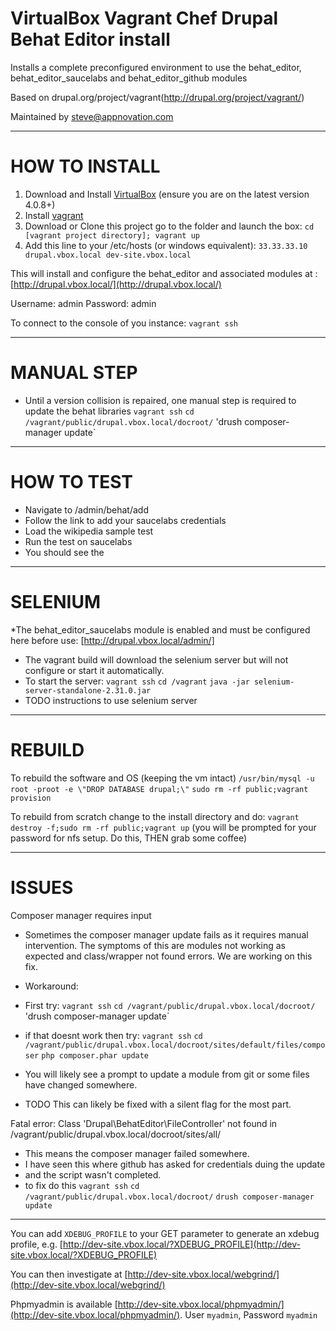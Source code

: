 # VirtualBox Vagrant Chef Drupal Behat Editor install
Installs a complete preconfigured environment to use the behat_editor, behat_editor_saucelabs and behat_editor_github modules

Based on drupal.org/project/vagrant(http://drupal.org/project/vagrant/)

Maintained by steve@appnovation.com

--------
# HOW TO INSTALL

1. Download and Install [VirtualBox](http://www.virtualbox.org/) (ensure you are on the latest version 4.0.8+)
2. Install [vagrant](http://vagrantup.com/v1/docs/getting-started/index.html)
3. Download or Clone this project go to the folder and launch the box:
    `cd [vagrant project directory];
    vagrant up`
4. Add this line to your /etc/hosts (or windows equivalent):
    `33.33.33.10        drupal.vbox.local dev-site.vbox.local`
    
This will install and configure the behat_editor and associated modules at : [http://drupal.vbox.local/](http://drupal.vbox.local/)

Username: admin
Password: admin

To connect to the console of you instance:
    `vagrant ssh`
    
--------
# MANUAL STEP

* Until a version collision is repaired, one manual step is required to update the behat libraries
`vagrant ssh`
`cd /vagrant/public/drupal.vbox.local/docroot/`
'drush composer-manager update`

--------
# HOW TO TEST
* Navigate to /admin/behat/add
* Follow the link to add your saucelabs credentials 
* Load the wikipedia sample test 
* Run the test on saucelabs
* You should see the 

--------
# SELENIUM

*The behat_editor_saucelabs module is enabled and must be configured here before use:
[http://drupal.vbox.local/admin/]

* The vagrant build will download the selenium server but will not configure or start it automatically. 
* To start the server:
`vagrant ssh`
`cd /vagrant`
`java -jar selenium-server-standalone-2.31.0.jar`
* TODO instructions to use selenium server
    
--------
# REBUILD
To rebuild the software and OS (keeping the vm intact)
`/usr/bin/mysql -u root -proot -e \"DROP DATABASE drupal;\"`
`sudo rm -rf public;vagrant provision`

To rebuild from scratch change to the install directory and do:
`vagrant destroy -f;sudo rm -rf public;vagrant up`
(you will be prompted for your password for nfs setup. Do this, THEN grab some coffee)

--------
# ISSUES

Composer manager requires input
* Sometimes the composer manager update fails as it requires manual intervention.  The symptoms of this are modules not working as expected and class/wrapper not found errors. We are working on this fix.
* Workaround:
* First try:
`vagrant ssh`
`cd /vagrant/public/drupal.vbox.local/docroot/`
'drush composer-manager update`

* if that doesnt work then try:
`vagrant ssh`
`cd /vagrant/public/drupal.vbox.local/docroot/sites/default/files/composer`
`php composer.phar update`
* You will likely see a prompt to update a module from git or some files have changed somewhere.
* TODO This can likely be fixed with a silent flag for the most part. 

Fatal error: Class 'Drupal\BehatEditor\FileController' not found in /vagrant/public/drupal.vbox.local/docroot/sites/all/
* This means the composer manager failed somewhere.  
* I have seen this where github has asked for credentials duing the update
* and the script wasn't completed.
* to fix do this
`vagrant ssh`
`cd /vagrant/public/drupal.vbox.local/docroot/`
`drush composer-manager update` 

--------

You can add `XDEBUG_PROFILE` to your GET parameter to generate an xdebug profile, e.g. [http://dev-site.vbox.local/?XDEBUG_PROFILE](http://dev-site.vbox.local/?XDEBUG_PROFILE)

You can then investigate at [http://dev-site.vbox.local/webgrind/](http://dev-site.vbox.local/webgrind/)

Phpmyadmin is available [http://dev-site.vbox.local/phpmyadmin/](http://dev-site.vbox.local/phpmyadmin/). User `myadmin`, Password `myadmin`
